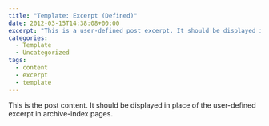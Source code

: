 ```yaml
---
title: "Template: Excerpt (Defined)"
date: 2012-03-15T14:38:08+00:00
excerpt: "This is a user-defined post excerpt. It should be displayed in place of the post content in archive-index pages."
categories:
  - Template
  - Uncategorized
tags:
  - content
  - excerpt
  - template
---
```

This is the post content. It should be displayed in place of the user-defined excerpt in archive-index pages.